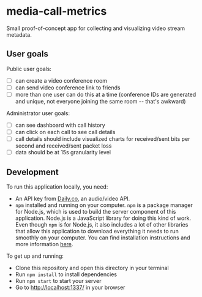 # media-call-metrics

Small proof-of-concept app for collecting and visualizing video stream metadata.

## User goals

Public user goals:
- [ ] can create a video conference room
- [ ] can send video conference link to friends
- [ ] more than one user can do this at a time (conference IDs are generated and unique, not everyone joining the same room -- that's awkward)

Administrator user goals:
- [ ] can see dashboard with call history
- [ ] can click on each call to see call details
- [ ] call details should include visualized charts for received/sent bits per second and received/sent packet loss
- [ ] data should be at 15s granularity level

## Development

To run this application locally, you need:
- An API key from [Daily.co](https://daily.co), an audio/video API.
- `npm` installed and running on your computer. `npm` is a package manager for Node.js, which is used to build the server component of this application. Node.js is a JavaScript library for doing this kind of work. Even though `npm` is for Node.js, it also includes a lot of other libraries that allow this application to download everything it needs to run smoothly on your computer. You can find installation instructions and more information [here](https://www.npmjs.com/).

To get up and running:
- Clone this repository and open this directory in your terminal
- Run `npm install` to install dependencies
- Run `npm start` to start your server
- Go to [http://localhost:1337/](http://localhost:1337/) in your browser
